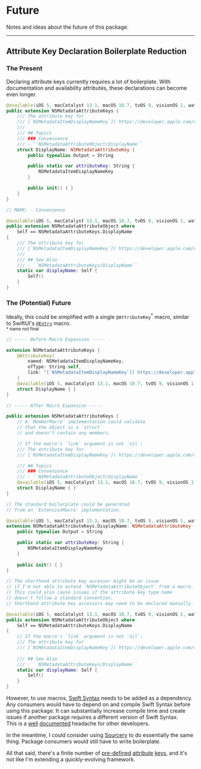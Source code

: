 #  Future

Notes and ideas about the future of this package.

---


## Attribute Key Declaration Boilerplate Reduction

### The Present

Declaring attribute keys currently requires a lot of boilerplate.
With documentation and availability attributes, these declarations can become even longer.
```swift
@available(iOS 5, macCatalyst 13.1, macOS 10.7, tvOS 9, visionOS 1, watchOS 2, *)
public extension NSMetadataAttributeKeys {
	/// The attribute key for
	/// [`NSMetadataItemDisplayNameKey`]( https://developer.apple.com/documentation/foundation/nsmetadataitemdisplaynamekey ).
	///
	/// ## Topics
	/// ### Convenience
	/// - ``NSMetadataAttributeObject/displayName``
	struct DisplayName: NSMetadataAttributeKey {
		public typealias Output = String

		public static var attributeKey: String {
			NSMetadataItemDisplayNameKey
		}

		public init() { }
	}
}

// MARK: - Convenience

@available(iOS 5, macCatalyst 13.1, macOS 10.7, tvOS 9, visionOS 1, watchOS 2, *)
public extension NSMetadataAttributeObject where
	Self == NSMetadataAttributeKeys.DisplayName
{
	/// The attribute key for
	/// [`NSMetadataItemDisplayNameKey`]( https://developer.apple.com/documentation/foundation/nsmetadataitemdisplaynamekey ).
	///
	/// ## See Also
	/// - ``NSMetadataAttributeKeys/DisplayName``
	static var displayName: Self {
		Self()
	}
}
```


### The (Potential) Future

Ideally, this could be simplified with a single `@AttributeKey`<sup>\*</sup> macro,
similar to SwiftUI's
[`@Entry`]( https://developer.apple.com/documentation/swiftui/entry() )
macro.
<br/>
<sup>\* name not final</sup>
```swift
// ----- Before Macro Expansion -----

extension NSMetadataAttributeKeys {
	@AttributeKey(
		named: NSMetadataItemDisplayNameKey,
		ofType: String.self,
		link: "[`NSMetadataItemDisplayNameKey`]( https://developer.apple.com/documentation/foundation/nsmetadataitemdisplaynamekey )" // optional
	)
	@available(iOS 5, macCatalyst 13.1, macOS 10.7, tvOS 9, visionOS 1, watchOS 2, *)
	struct DisplayName { }
}
```
```swift
// ----- After Macro Expansion -----

public extension NSMetadataAttributeKeys {
	// A `MemberMacro` implementation could validate
	// that the object is a `struct`
	// and doesn't contain any members.

	// If the macro's `link` argument is not `nil`:	
	/// The attribute key for
	/// [`NSMetadataItemDisplayNameKey`]( https://developer.apple.com/documentation/foundation/nsmetadataitemdisplaynamekey ).

	/// ## Topics
	/// ### Convenience
	/// - ``NSMetadataAttributeObject/displayName``
	@available(iOS 5, macCatalyst 13.1, macOS 10.7, tvOS 9, visionOS 1, watchOS 2, *)
	struct DisplayName { }
}

// The standard boilerplate could be generated
// from an `ExtensionMacro` implementation.

@available(iOS 5, macCatalyst 13.1, macOS 10.7, tvOS 9, visionOS 1, watchOS 2, *)
extension NSMetadataAttributeKeys.DisplayName: NSMetadataAttributeKey {
	public typealias Output = String

	public static var attributeKey: String {
		NSMetadataItemDisplayNameKey
	}
	
	public init() { }
}

// The shorthand attribute key accessor might be an issue
// if I'm not able to extend `NSMetadataAttributeObject` from a macro.
// This could also cause issues if the attribute key type name
// doesn't follow a standard convention.
// Shorthand attribute key accessors may need to be declared manually.

@available(iOS 5, macCatalyst 13.1, macOS 10.7, tvOS 9, visionOS 1, watchOS 2, *)
public extension NSMetadataAttributeObject where
	Self == NSMetadataAttributeKeys.DisplayName
{ 
	// If the macro's `link` argument is not `nil`:	
	/// The attribute key for
	/// [`NSMetadataItemDisplayNameKey`]( https://developer.apple.com/documentation/foundation/nsmetadataitemdisplaynamekey ).
	
	/// ## See Also
	/// - ``NSMetadataAttributeKeys/DisplayName``
	static var displayName: Self {
		Self()
	}
}
```

However, to use macros,
[Swift Syntax]( https://github.com/swiftlang/swift-syntax )
needs to be added as a dependency.
<br/>
Any consumers would have to depend on
and compile Swift Syntax before using this package.
It can substantially increase compile time
and create issues if another package requires
a different version of Swift Syntax.
<br/>
This is a
<ins>[well]( https://forums.swift.org/t/compilation-extremely-slow-since-macros-adoption/67921 )</ins>
<ins>[documented]( https://forums.swift.org/t/macro-adoption-concerns-around-swiftsyntax/66588 )</ins>
headache for other developers.

In the meantime, I could consider using
[Sourcery]( https://github.com/krzysztofzablocki/Sourcery )
to do essentially the same thing.
Package consumers would still have to write boilerplate.

All that said, there's a finite number of
<ins>[pre-defined]( https://developer.apple.com/documentation/foundation/nsmetadataitem#1681152 )</ins>
<ins>[attribute]( https://developer.apple.com/documentation/coreservices/file_metadata/mditem#1658393 )</ins>
<ins>[keys]( https://developer.apple.com/documentation/coreservices/file_metadata#2934150 )</ins>,
and it's not like I'm extending a quickly-evolving framework.
